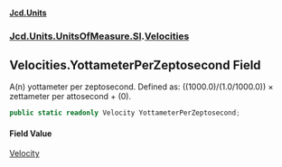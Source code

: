#### [Jcd.Units](index.md 'index')
### [Jcd.Units.UnitsOfMeasure.SI](Jcd.Units.UnitsOfMeasure.SI.md 'Jcd.Units.UnitsOfMeasure.SI').[Velocities](Velocities.md 'Jcd.Units.UnitsOfMeasure.SI.Velocities')

## Velocities.YottameterPerZeptosecond Field

A(n) yottameter per zeptosecond. Defined as: ((1000.0)/(1.0/1000.0)) × zettameter per attosecond + (0).

```csharp
public static readonly Velocity YottameterPerZeptosecond;
```

#### Field Value
[Velocity](Velocity.md 'Jcd.Units.UnitTypes.Velocity')